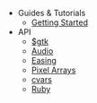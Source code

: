 * Guides & Tutorials
  * [Getting Started](/docs/guides/getting-started.md)
* API
  * [$gtk](/docs/API/runtime.md)
  * [Audio](/docs/API/audio.md)
  * [Easing](/docs/API/easing.md)
  * [Pixel Arrays](/docs/API/pixel_arrays.md)
  * [cvars](/docs/API/cvars.md)
  * [Ruby](/docs/API/ruby.md)
